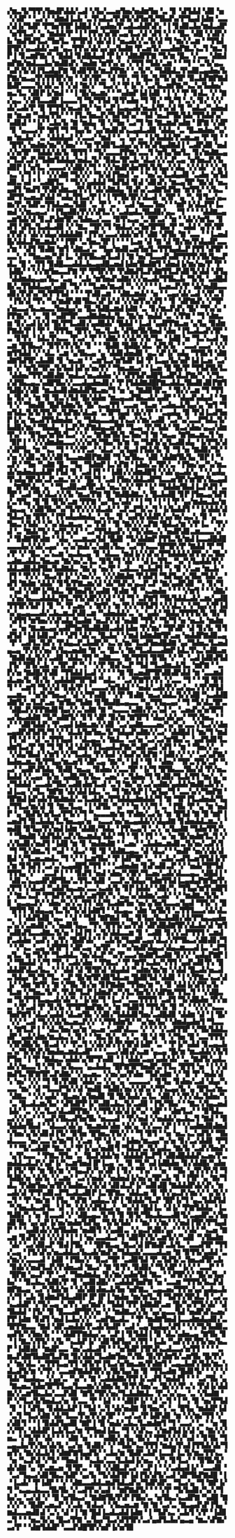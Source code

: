 ▞▆▃▜▞▜▜▚▜▅▟▛▟▟▞▃▟▝▞▙▞▃▃▅▜▅▞▅▟▆▜▅▝▃▝▊▝▟▜▟▟▝▟▉▝▅▝▞▟▛▝▝▃▞▞▝▟▆▟▐▃▙▝▃▜▚▟▃▞▛▟▜▞▟▜▅▜▞▜▙▟▚▞▛▜▄▟▐▟▆▝▃▃▞▟▐▞▜▟▛▝▛▜▅▜▜▛▐▟█▟▝▞▄▟▅▞▛▃▟▃▟▟▛▟▚▝▐▝▊▟▉▃▙▞▆▟▃▟▛▝▅▜▜▃▞▝▄▝▆▟▟▞▛▝▐▝▐▜▚▞▅▜▛▃▄▜▃▞▟▝▟▜▝▞▝▝█▃▝▟█▝▞▟▛▞▙▝▆▟▜▟▜▃▞▜▅▜▃▝▛▜▛▟▝▟▞▟▐▝▅▃▟▞▞▃▜▞▟▝▜▝▆▞▞▃▆▝▝▜▜▟█▜▛▞▄▃▟▟▞▃▆▝▄▃▜▜▚▞▟▞▄▞▄▞▙▟▇▝▛▃▅▜▞▃▃▟▅▛▇▃▚▃▜▝▆▃▜▛▐▝▊▃▆▛▇▞▚▝█▟▟▝▊▟█▟▄▟▝▛▐▞▝▟▇▟▛▛▇▝▜▞▆▝█▃▝▞▃▃▝▟▇▟▅▛▇▞▆▟▃▃▙▞▆▟▉▟▚▝▅▟▆▝▆▜▚▞▄▝▞▜▜▝▜▟▞▃▆▝▝▝▜▝▝▃▜▞▄▃▚▟▚▜▞▟▐▜▃▟▄▛▇▝▊▟▉▜▜▞▆▃▛▛▇▞▝▃▜▞▚▝▜▟█▟▃▜▚▟▉▃▄▟▅▞▙▛▇▞▅▃▄▜▚▜▜▜▛▞▆▝▝▟▚▜▛▃▝▟▝▜▚▝▜▝█▃▜▞▜▞▄▜▛▝▉▃▙▛▇▛▇▟█▟▛▃▃▃▜▞▟▞▃▜▝▞▟▝▇▞▞▝▜▃▞▞▝▛▐▞▚▝▃▞▙▃▆▛▇▞▚▃▚▞▙▟▅▞▅▃▜▃▝▟▊▛▐▞▆▟▝▝▐▝█▞▅▃▆▞▝▝▚▟▅▛▐▟▐▟▊▝▐▝▞▝▛▝▊▟▃▝▞▝▇▞▄▃▝▞▟▜▃▃▟▛▐▃▃▃▜▝▜▞▜▜▟▝▊▜▚▟▅▝▜▝▊▞▝▜▞▜▝▃▚▝▊▞▝▞▞▟▞▃▟▞▛▝█▝▛▜▜▞▅▃▟▜▞▝▆▝▃▛▐▃▄▃▟▞▅▃▙▜▚▞▟▝▊▝▚▟▃▞▚▟▅▟▆▝▆▃▆▝▚▟▄▜▜▞▝▝▐▜▃▜▅▃▛▞▜▟▜▟▚▞▝▜▟▝▅▃▛▜▙▜▟▞▜▜▟▟▚▞▚▟▉▟▝▝▐▞▝▃▙▞▙▝▇▝▆▟▄▝▉▝▞▜▅▝▃▞▜▝▇▝▇▃▆▟▚▟▆▝▐▛▇▝▞▟▛▝▊▝▄▃▃▞▛▝▇▜▝▜▝▜▄▞▙▝▄▞▆▟▊▟▚▃▄▟▃▟▉▝▟▟▄▝▃▝█▃▆▟▅▞▚▞▅▝▆▃▙▞▝▃▝▟▟▟▄▟▝▞▃▃▞▝▆▟▝▝▃▝▄▞▃▝▐▞▙▟▟▞▛▃▆▃▅▝▛▝▉▝▝▝█▜▚▝▅▟▆▞▆▞▚▜▅▞▝▝▆▝▛▟▉▜▃▟▄▞▄▜▜▞▟▜▄▟▇▟▐▝▃▟▛▟▉▝▅▟▞▞▅▜▛▝▜▟▟▞▟▞▙▝█▜▜▝▝▜▞▃▃▃▛▛▇▞▃▃▜▝▆▜▄▜▅▜▃▝▊▞▆▟▇▃▄▞▜▃▛▃▛▞▜▟▆▜▟▟▄▞▅▟▃▜▞▝▉▟▃▜▛▃▙▝▟▃▞▞▞▃▛▃▄▝▅▜▅▃▛▞▙▟▉▛▐▝▅▜▃▝▃▃▃▞▞▟█▞▞▜▝▝▞▞▆▟▛▟▅▜▜▞▙▜▄▞▞▟▄▝▞▞▟▞▝▞▄▜▚▃▝▞▜▝▐▝▝▞▞▟▇▝▜▞▞▞▝▜▞▟▐▜▅▟▝▃▝▝▅▞▃▜▃▟▄▟▊▝▃▟▅▝▅▜▟▟▉▃▚▟▝▝▃▟█▜▃▝▝▜▞▞▄▟▟▟▝▜▟▜▟▝▊▟▝▟▊▟▚▝▆▃▄▜▛▝▇▞▟▝▅▃▄▟▜▝▆▟▜▝▛▟▛▟▆▃▄▜▚▜▝▟▞▟▇▟▄▝▊▟▚▞▃▟▇▜▟▜▅▝▆▜▜▞▝▞▙▃▝▟▛▜▚▃▅▃▛▟▟▝▚▟▄▜▜▃▞▛▐▝▐▝▛▜▙▜▛▞▟▃▟▝▄▜▛▝▄▝▚▝▊▜▃▞▄▃▆▞▛▃▜▟▛▃▜▜▟▃▅▃▜▟▊▝▃▝▛▝▃▝▝▃▟▝▆▃▃▜▅▞▝▝▆▛▐▞▟▃▛▛▐▃▅▟▝▞▆▃▄▃▞▝▐▜▄▟▉▞▛▞▞▟▜▃▚▝▃▟▄▟▃▜▙▟▉▞▄▃▝▜▝▝▝▝▟▟▇▃▄▃▆▜▟▞▟▝▊▃▛▟▆▜▛▃▜▟▅▃▞▃▃▝▉▜▚▃▄▝▃▜▛▃▞▝▆▝▝▟▞▞▆▜▃▝▊▟▜▝▟▜▃▜▃▟▃▟▉▝▞▝▇▃▝▜▛▞▜▝▇▟▃▞▃▜▅▜▛▜▙▞▛▝▚▟▟▝▄▜▚▜▛▞▛▟▚▝▟▞▞▟▄▞▟▟▟▟▇▝▐▜▚▞▃▃▞▟▟▞▅▜▝▟▇▝▟▜▙▝▇▝▃▃▝▝▐▃▅▟█▞▟▟▃▛▇▃▆▟▞▝▐▜▛▝▃▜▅▃▜▛▐▝▝▝▐▃▅▝▟▝▇▝▟▝▉▞▆▞▛▟▄▟▛▃▃▞▆▝▝▟▜▝▉▟▇▝▆▜▝▟▇▃▞▃▝▜▄▞▆▟▊▃▅▜▅▜▃▜▜▜▄▟▃▛▐▜▜▝▟▜▛▝▃▃▚▝▝▜▅▃▅▞▚▛▐▃▝▟▜▜▙▃▅▜▃▟▐▝▇▝▅▞▜▃▃▟▚▟▛▜▜▜▚▜▙▜▄▃▛▟▃▝█▝▃▜▜▝▉▟█▃▃▟▟▃▙▃▄▟█▃▅▟▐▟▅▜▙▟▇▜▝▟▅▟▐▞▆▞▅▞▛▝▛▝▐▟█▞▝▝▞▞▆▜▅▃▃▛▇▝▛▝▛▜▛▞▛▝▛▟▇▟▜▃▛▟▇▜▜▃▛▟▊▜▞▟▟▝▟▜▄▝▟▟▆▟▄▃▄▞▙▃▝▃▄▝▝▃▙▝▆▜▅▟▚▟▇▞▞▞▅▃▟▞▜▜▙▃▙▝▜▞▙▝▃▟█▟█▞▃▜▜▟▟▃▄▞▄▟▊▝▜▞▝▝▜▃▆▞▆▃▟▝▚▝▞▞▝▝▐▃▅▃▛▞▛▝▟▞▅▟█▃▃▟▊▞▛▟▚▞▜▞▛▜▜▟▝▝▝▝▛▟▊▃▆▝▝▟▇▃▆▟▞▝▅▝▝▃▄▞▟▞▃▟▝▞▛▃▜▝▐▜▞▟▝▜▚▝▚▞▆▟▛▟▊▜▙▃▚▛▐▞▟▝▞▞▆▜▚▞▟▜▝▝▊▝▟▛▇▟▚▝▞▜▛▞▅▃▃▞▙▃▅▃▃▜▅▟▄▞▄▝█▃▜▟█▃▆▟▐▟▇▝▃▝▊▞▆▃▛▟▚▝█▞▝▜▚▞▄▝▛▛▇▞▚▝▃▝█▝▚▟▛▜▛▃▃▟▇▟▆▟▄▜▃▝▇▞▅▝▅▟▟▝▃▝▞▛▇▝▝▜▝▟▆▃▆▝▊▞▃▟▐▞▟▝█▞▛▜▃▟▊▞▄▟█▟▞▝█▟▟▝▐▃▟▝▄▟▛▛▇▃▅▝▄▜▄▝▉▟▆▛▇▟▞▛▐▝▛▝▃▜▜▜▄▝█▜▚▝▆▃▜▃▙▝▟▜▅▜▙▜▅▟▝▟▅▝▐▜▃▟▃▟▚▜▛▝▃▝▊▜▚▝▐▟▃▜▚▃▃▝▛▃▞▝▛▝▝▟▇▞▝▞▟▞▚▜▞▜▃▝▐▟█▝▅▝▜▃▚▃▟▝▇▃▆▝█▜▙▃▞▝▉▜▚▜▚▜▞▝▊▝▝▝█▟▉▝█▟█▞▟▃▝▟▜▞▙▝▝▃▃▞▃▃▞▝▞▞▆▜▜▟▟▝▞▝▟▃▝▃▆▝▄▜▙▃▄▝▄▝▟▟▊▟▅▟▉▝▄▃▚▛▐▞▚▟▄▝▜▜▙▜▝▟▇▟▇▜▟▜▛▃▙▟▉▝▊▝▅▃▆▝▝▃▆▜▃▞▆▜▟▛▐▟▝▛▐▃▄▞▙▞▅▛▐▟▐▃▅▝▃▞▅▝▞▝▆▜▞▜▛▃▜▞▙▟▐▟▚▞▅▞▛▞▝▜▅▃▆▃▞▝▐▃▅▝█▝█▞▛▝▜▜▟▜▙▜▃▝▟▟▅▞▜▜▚▟▉▟▇▝▅▟▃▞▅▃▟▟▅▝▞▝▟▜▜▟▚▟█▜▃▟▛▟▃▛▇▞▚▝▞▜▃▞▟▜▙▃▄▃▚▟█▜▙▞▞▃▃▟▄▟▅▟▊▞▝▛▐▜▟▟▇▟█▛▇▃▟▟▃▜▙▟▊▟▊▛▇▜▜▟█▞▞▟▊▝▆▃▙▟▊▟▆▟▟▛▇▃▅▞▜▝▅▝▄▝▇▟▉▜▛▃▝▝▉▞▞▃▆▝▜▝▜▜▙▝▉▞▚▝▆▝▉▝▉▃▚▜▟▝█▞▟▟▅▝▆▃▄▃▟▜▙▃▟▞▄▟▛▝▝▟▄▟▚▟▄▟▝▝▇▜▝▞▝▜▅▟▉▝█▟▜▟▆▞▙▝█▞▚▃▄▜▜▝▃▃▅▝▜▃▅▝▃▟▅▃▙▜▄▞▄▝▆▜▝▜▅▜▟▃▜▞▙▜▜▞▚▞▙▛▇▞▟▃▅▝▃▜▛▜▄▟▝▟▞▞▛▝▝▃▄▟▄▝▉▝▛▟▐▃▟▜▅▛▐▞▄▝▆▃▟▜▜▟▅▟▅▝▄▝▜▟▄▃▃▟▄▜▚▃▞▞▆▞▃▟▊▝▃▞▚▞▃▃▛▜▟▃▜▞▙▟▉▞▆▞▝▜▙▟▄▝▐▃▛▞▚▛▇▟▄▃▅▜▛▝▜▃▄▝▛▞▜▟▞▝▉▃▞▟▅▞▄▃▞▟▆▜▚▞▝▝▉▜▄▞▆▜▙▜▃▞▝▞▃▝▇▜▅▜▙▜▃▜▅▞▜▝▇▝▅▃▄▝▇▜▅▃▆▃▜▝▅▝▉▛▐▝▝▞▞▟▆▟▆▃▃▞▞▞▅▜▞▜▙▞▜▞▆▝▅▝▜▟▜▞▄▜▃▟▊▟▄▝▐▞▛▜▞▟▞▟▛▜▄▝▆▝▚▃▝▜▝▝▞▞▛▃▞▝▟▃▞▝▄▜▄▟▐▜▟▞▙▝▊▝▜▝▅▝▇▟▉▞▜▞▝▞▅▝▞▟▊▃▜▞▞▟▊▜▃▃▅▟▉▛▇▟▉▝▜▝▅▜▙▃▝▟▉▝▟▟▇▜▙▜▄▝▉▛▐▝▚▃▛▞▝▜▅▝▚▟▇▝█▃▝▜▄▝▜▟▆▛▐▃▚▛▇▝▐▟▅▞▃▜▛▞▃▝▐▜▅▞▄▞▚▞▆▃▟▞▅▟▅▟▄▟▟▛▐▜▟▝▊▝▃▟▐▜▝▝▐▟▊▞▞▟▆▟█▜▝▞▟▞▄▃▟▞▄▝▝▞▄▟▄▜▚▟▄▜▛▟▞▃▛▃▆▃▚▞▞▝█▞▜▝▃▟▐▜▅▞▟▟▃▟▛▜▃▃▅▜▛▞▆▜▛▞▙▃▄▟▄▝▇▜▛▟▄▝▄▝▝▜▃▟▉▃▅▜▛▃▙▝▅▃▚▞▞▝▛▝▐▞▝▜▟▟▅▜▙▟▐▃▛▟▜▝▃▜▛▝▃▟▝▜▞▟▃▞▞▞▙▝▆▃▞▛▇▝█▝▇▟█▟▇▃▚▝█▃▙▟█▝▊▛▐▜▅▃▄▜▟▜▞▃▜▜▄▝█▝▉▝▉▜▞▃▆▝▛▛▇▝▄▞▜▃▚▟▞▝▐▝▜▝▐▝▐▝▛▝▄▞▆▟▅▃▙▞▆▜▄▃▄▝▞▟▉▜▙▞▚▞▜▞▛▞▞▞▟▃▟▞▝▃▛▃▛▜▞▃▜▝▐▞▙▟▟▜▝▝▐▞▟▟▞▟▜▟▃▞▆▝█▜▚▝▐▜▚▟▄▟▅▟▄▝▃▜▃▝▊▝▄▟▜▞▟▟▛▞▄▞▆▞▄▃▚▝▉▝▄▝▝▜▅▃▚▜▟▞▝▞▚▞▟▃▆▃▄▝▃▝▛▟▝▝▉▝▇▞▞▞▃▛▇▝█▟▃▞▆▝▞▛▐▃▝▝▛▞▟▝▃▝▇▟▞▜▞▝▅▜▚▞▟▝▝▃▞▜▜▟▄▟▚▝▞▜▞▟▅▃▚▝▅▟▛▟▊▃▆▃▃▃▚▞▞▝▉▟▇▜▛▟▆▝▝▟▄▝▃▃▆▃▄▜▟▝█▟▊▝▜▞▟▟▆▛▐▜▜▃▜▞▆▟▐▃▃▟█▟█▃▃▃▙▞▞▟▞▃▄▞▝▃▚▞▅▟▞▃▚▟▊▞▙▃▝▃▞▜▚▃▃▜▛▜▛▞▛▝▇▟▟▝▛▝▜▞▛▝▞▝█▃▝▃▚▃▆▝▄▃▙▃▄▝▊▝▟▃▃▝▆▟▐▞▞▟▚▞▛▜▟▟▟▞▟▜▚▞▃▜▙▞▃▟▆▃▟▟▃▜▅▃▅▝▇▞▅▞▃▜▃▝▉▜▞▜▝▟▞▝▝▟▐▃▜▜▃▝▚▞▚▜▄▟▟▞▛▞▟▟▃▟▉▟▟▜▙▞▙▟▇▟▃▝▇▞▄▝▅▞▛▝▃▟▃▃▜▃▙▟▜▝▚▝▉▝▞▃▅▝▆▃▙▝▐▜▝▝▛▞▞▝▆▃▞▛▐▞▝▞▅▞▞▃▝▞▞▟▇▟▆▝▛▟▟▜▝▜▟▜▄▞▄▜▙▞▜▟▞▃▝▟▜▝▇▟▆▝▟▟▞▝▊▜▞▛▇▃▆▞▟▝▟▞▜▟▚▞▄▃▛▃▛▝▇▞▄▟▛▟▊▝▚▝▊▞▜▝▚▟▝▞▟▛▐▞▜▟▃▝█▜▅▟▜▞▄▟▇▝▊▟▆▝▊▝▚▃▅▟▅▝▝▝▝▞▆▜▝▝▝▟▇▞▝▞▅▞▙▃▃▟▟▟▄▜▜▃▜▜▞▟▛▞▞▟▝▝▟▝▜▝▃▛▇▜▝▜▙▜▟▟▃▟▞▃▆▞▄▟█▜▜▜▛▞▙▛▐▝▊▝▚▝▛▃▅▞▚▝▇▜▚▝▆▝▛▞▞▜▜▟▜▝▞▞▟▃▚▝▞▜▄▞▞▛▐▟▚▞▄▃▄▃▃▟▞▃▙▃▆▃▛▟▊▃▆▝▚▟▅▟▟▞▃▝▄▝▄▟▞▝█▟▄▜▜▜▜▞▙▝▉▞▜▝▟▜▜▝▆▜▅▞▞▟▚▟▄▜▄▟▆▝▅▃▛▞▟▝▅▟▉▝▜▜▞▝▜▞▜▝▅▝▅▃▙▝▆▟▆▝▃▝▅▝▇▃▆▃▄▞▄▟▛▜▅▜▙▟█▟▉▃▟▟▐▟▅▝▛▞▆▞▝▜▛▟▛▝▟▝▊▞▙▝▊▜▟▜▟▝▐▟▐▟▊▃▛▝▝▟▜▝▟▞▃▝█▃▙▞▝▞▆▟▐▟▆▟▇▜▛▃▅▝▅▟▟▛▇▟▉▃▄▝▛▝▃▟▜▃▜▟▚▝▛▟▄▃▛▃▙▟▛▞▚▃▚▞▆▞▜▃▟▜▅▟█▟▇▝▄▞▜▟▅▃▜▃▅▟▄▃▄▝▛▞▛▞▅▞▚▜▄▃▅▟▆▝▇▝▃▝█▃▚▝▇▞▜▃▟▃▃▟▆▛▐▟▃▜▚▃▚▟█▃▅▝▇▟▊▟▄▜▞▞▃▟▉▝▟▟▃▜▜▝▚▟▇▃▃▝█▞▜▜▜▝▉▜▙▝▞▝▚▝▃▟▐▟▉▟▜▟▐▜▞▝█▜▞▃▙▝▃▜▛▃▛▝▚▝▝▞▛▝▉▟▚▃▛▝▜▟▝▜▃▟▆▃▙▜▃▝▆▛▇▝▝▃▛▞▅▝▇▟█▞▛▟▊▝▜▜▟▟▐▃▟▝▞▝▝▝▇▝▉▃▅▟▛▜▛▟▉▟▛▟▟▝▆▝▃▃▆▟▟▃▅▞▙▝▊▞▙▝▄▟▟▟▛▜▛▜▟▝▚▟▃▝▝▃▞▛▇▜▚▜▚▝▞▃▃▝▜▝▝▝█▝▉▜▜▝▝▃▆▜▝▜▞▞▟▝▊▟▞▛▐▝▃▃▃▞▆▜▟▟▝▝▅▟▞▃▟▞▛▞▃▞▄▃▚▜▚▜▜▟▃▃▆▃▝▝▅▜▞▜▅▃▞▝▟▝▞▜▚▟█▝▝▞▛▝▊▟▇▝▅▃▞▟▟▃▜▞▞▟█▝▚▃▟▟█▟▇▜▞▃▜▃▛▃▅▝▆▜▙▞▜▟▆▝▊▜▙▟█▃▄▃▃▝▚▞▜▜▄▃▄▞▝▜▝▜▞▟▃▜▛▃▝▟█▃▛▞▛▛▇▟▊▜▄▞▞▃▚▟▇▝▇▝▚▃▃▃▚▟▉▞▛▃▚▟▝▃▝▃▅▟▚▞▅▜▛▜▃▞▙▃▟▟▇▝▜▞▚▟▇▜▞▝▊▜▝▟▛▝▉▞▆▝▇▜▛▜▝▟▄▞▟▞▄▞▝▜▚▜▅▃▝▝▞▝▝▟▉▜▟▟▚▝▛▃▄▟▐▟▆▃▆▞▞▟▊▝▃▞▄▟▇▃▃▃▅▞▚▞▚▞▃▃▚▜▃▞▞▟▅▃▄▟▛▟▜▟▜▞▜▝▞▝▟▃▙▜▅▜▅▃▜▞▜▟▄▟▚▟▇▞▞▃▞▝▟▟█▟▐▝▆▞▜▝▆▟▐▜▝▟▝▝▟▝▃▜▜▜▄▟▝▝▟▃▄▃▚▝▇▟▃▝▃▞▅▝▃▞▃▞▆▜▙▞▃▝▄▟▜▟▊▜▃▟▆▜▃▞▛▝█▝▜▝▉▝▟▝▟▟▚▜▜▃▄▟▃▛▇▞▚▟▛▃▟▝▟▜▝▝▆▝▝▜▅▞▞▃▝▝▞▟▄▜▙▟▝▞▆▜▝▞▞▜▃▟▄▝▛▞▙▟▝▞▙▟▚▞▙▛▇▝▐▟▊▞▞▝▞▝▃▞▄▛▇▞▙▟▅▃▆▃▜▞▛▜▄▞▆▃▅▜▝▟▛▃▄▝▇▞▚▝▐▟▝▝▉▝▝▟▅▞▝▜▛▃▜▜▞▃▛▝▚▃▞▝▄▟▛▟▜▟▄▝▉▟█▝▅▃▄▝▉▟▅▞▞▃▃▜▛▝▐▞▜▝█▜▙▃▃▜▙▞▟▝▛▞▅▃▙▟▟▝▞▃▄▞▜▞▅▝▄▟█▞▜▞▙▃▝▃▅▞▝▃▜▟▅▞▜▝▊▟▉▞▜▃▙▜▜▝▆▞▄▝▄▞▜▟▟▟▝▃▃▟▞▜▙▞▃▟▊▟▅▜▃▟▝▃▜▝▇▞▚▞▃▞▄▟▇▞▄▟▟▞▆▟▉▃▙▜▚▟▐▃▄▝▞▜▃▝▇▛▇▝▟▞▟▟▐▟▃▝▃▝▜▝▇▞▙▛▐▝▅▜▄▞▜▝▃▃▚▞▞▜▅▛▇▝▜▛▇▟▐▟▚▟▞▛▇▟▆▟▞▃▜▃▟▟▚▞▛▜▟▟▄▟▆▟▟▞▜▝▇▝▜▛▐▜▃▟▅▟▞▜▄▞▜▜▃▞▆▞▟▝▊▝▇▃▜▃▄▝▐▝▟▜▙▝▚▞▝▝▆▝▞▞▜▝▃▝▐▜▙▝▛▝▄▝▆▝▅▟▛▝▄▝█▟▜▞▅▜▃▞▛▜▞▞▜▝▚▃▃▃▆▞▆▝▛▟▆▞▃▞▙▝▆▝█▜▟▝▇▝█▝▆▛▐▃▅▟▜▝▉▃▙▟▄▜▃▜▅▃▄▞▅▝▚▃▃▞▅▞▅▃▄▟▟▞▞▟▄▟▇▝▊▟▅▟▟▃▆▃▚▝▅▟█▝▉▜▄▞▛▞▅▟▐▟▆▝▟▟▉▞▜▟▄▝▐▜▚▃▄▜▝▃▚▝▄▜▄▟▇▝▜▟▅▜▜▞▚▝▝▜▅▟▇▝▟▟▜▟▞▃▛▞▙▃▆▟▄▜▟▞▝▜▝▝▉▝▐▜▝▝▄▝▅▝█▞▅▟▆▜▃▜▝▞▞▞▙▟▊▞▅▟▜▝▐▟█▝▆▝▊▝▅▟▅▟▇▝▝▃▅▞▝▃▙▟▅▃▆▟▊▃▜▞▅▞▃▟▚▜▝▜▝▜▞▟▆▃▜▝▚▟▝▝▟▃▞▝▉▝▉▝▟▟▇▃▄▃▝▟▝▟▃▞▝▝▅▟▛▝▅▞▞▟▞▟█▟▝▞▜▃▅▃▅▟▃▝▜▝▞▝▐▃▆▜▙▞▝▛▐▟▛▜▛▝▃▝▝▃▙▞▃▟▜▃▅▜▜▟▐▞▛▞▆▝▊▜▟▜▝▃▞▃▚▃▄▟█▜▞▜▜▝▝▝▃▟▅▟▆▝▊▟▚▟▊▃▛▝▞▝▅▟▞▜▛▜▟▜▜▜▄▝▞▝▝▃▃▛▐▝▝▝▉▟▜▝▅▟▝▟▅▞▚▜▛▞▜▃▅▞▃▟▞▟▃▃▄▃▝▟█▟▐▝▝▟▊▃▚▃▄▟▛▟▛▜▙▞▃▜▜▃▜▟▊▝▃▃▛▃▜▟▄▞▜▟▆▜▜▟▐▃▄▟▄▛▇▜▅▜▚▞▛▜▝▞▟▃▟▝▚▟▟▜▄▃▅▞▃▃▚▃▟▞▙▝▊▛▐▟▟▞▝▟▉▞▚▝▜▜▄▞▆▜▚▟█▜▞▝▇▃▚▃▛▝▛▜▟▜▚▞▄▟▞▃▆▜▛▞▚▝▄▃▚▞▟▟▆▞▃▟▞▝▞▝▆▟▇▃▜▞▙▝▊▝▄▃▄▃▛▞▝▟▅▞▚▞▞▃▜▜▝▟▞▜▃▟▆▜▅▝▅▞▄▜▅▜▃▃▄▜▄▟▝▜▜▞▚▝█▝█▜▜▝▊▟▄▃▄▜▃▜▞▜▞▟▐▟▇▜▝▝▟▃▄▃▝▟▆▝▅▜▙▜▝▃▜▜▜▃▃▞▟▞▟▃▃▝▐▝▟▟▜▟█▝▄▃▝▝▟▝▝▜▟▝▇▛▇▟▝▜▄▝▊▜▄▞▙▃▙▟▉▞▟▞▛▜▄▃▄▟▅▃▚▞▞▃▆▟▊▞▚▝▅▟▊▜▄▃▝▜▚▝█▜▜▞▄▞▛▟▝▟▛▟█▟▇▜▛▞▟▃▙▞▟▝▆▜▚▟▉▟▜▃▃▟▇▃▜▞▅▝▐▟▐▜▝▃▜▞▟▟▃▃▆▝▊▝▃▟▉▝▊▞▞▃▛▜▜▜▝▃▆▟▛▃▟▟▅▝▄▟▚▝▄▜▚▝█▟▛▟▞▝▝▃▙▜▞▜▄▟▛▃▄▞▟▃▞▞▛▜▙▃▞▟▉▟▊▞▜▝▝▞▚▃▝▃▄▝▟▜▛▜▝▟▛▃▄▝▅▜▛▃▝▝▚▞▆▟▛▟▄▃▞▟▄▃▆▃▃▟▐▃▝▃▛▜▄▜▃▝▆▝▜▞▛▝▜▃▟▟▃▝▆▞▟▃▛▝▚▞▛▃▃▞▆▟▇▜▃▟▇▝▊▞▞▝▄▟▄▛▇▛▐▞▝▜▙▟▟▝▞▜▝▜▚▝▃▟▞▟▅▝▝▛▇▃▞▝▛▝▇▜▚▃▙▞▚▜▜▝▄▟▚▟▊▜▚▝█▟▟▟▛▟▃▞▙▃▝▞▝▟▟▝▟▝▉▜▛▟▝▟▄▟▟▝▚▟▆▞▆▞▆▝▞▟▟▝█▃▟▞▅▃▟▃▜▟▄▞▜▞▜▞▜▃▝▃▛▝█▞▆▜▛▟▉▜▟▃▅▝█▟▉▜▟▝▟▟▊▝▐▝▞▛▇▃▚▃▞▟▐▞▝▟▆▝▇▜▚▝▇▝▞▜▙▝▊▞▅▝▊▛▇▟▆▝▜▜▅▞▆▝▚▝▉▝▟▟▐▞▟▜▚▞▙▝▜▃▆▝▞▜▅▃▜▞▚▝▛▟▞▜▃▛▐▟▆▟▚▞▚▜▃▜▅▜▞▞▟▛▇▞▜▜▃▜▝▝▞▟█▃▅▝▜▞▛▜▜▃▄▃▟▞▟▞▚▝▐▞▟▞▜▝▐▃▞▝▃▃▜▜▜▜▝▃▟▜▝▜▞▟█▟▅▝▛▞▅▃▝▞▛▃▟▝▛▝▊▞▙▝▛▜▛▜▅▛▇▞▚▝▆▝▜▟▉▜▝▜▜▞▙▝▉▝▚▝▝▞▞▞▚▃▃▜▅▛▇▜▝▟▃▞▄▟▟▝▟▃▅▜▙▝▞▟▊▞▜▟▟▟▊▜▅▞▃▟█▟▉▝▟▟▆▝▟▝▐▝█▞▝▞▞▝▃▟▝▜▞▞▟▞▙▃▅▃▛▞▞▝▞▜▜▟▆▜▞▝▚▞▆▞▙▞▝▟▆▟▄▟▅▜▝▜▃▃▚▝▇▜▃▛▐▝▝▟▃▜▅▞▄▞▆▝▄▃▅▝▃▟▛▟▃▃▝▞▝▞▝▞▃▟▜▜▛▝▞▜▙▜▟▟▃▟▛▝▄▟▞▟▆▞▆▃▙▃▚▝▊▞▝▝▇▃▜▞▄▝▚▝▃▝█▝▟▝▊▝▞▜▅▝█▝▃▃▜▜▜▞▚▜▛▟█▞▙▝▉▃▟▝▞▝▛▃▜▝▞▟▞▟▚▜▚▜▛▟▐▟▛▝▃▝▝▛▐▞▚▟▟▝▊▃▄▃▙▃▚▞▜▞▛▟▚▜▅▟▅▃▆▟▃▟▛▝▝▝▃▃▞▟▊▟▚▃▆▝▄▃▄▝█▞▆▝▆▃▟▟▞▞▙▜▛▜▅▝▐▝▛▝▇▟▄▃▚▟▟▞▄▜▛▜▚▟▊▝▐▝▟▟▞▃▄▞▄▟▞▟▞▝▃▝▇▟▜▞▄▟▃▟▞▞▆▃▃▜▝▞▜▝▚▞▙▃▃▝▄▃▙▟▃▝█▛▇▜▛▜▅▟▛▃▜▜▃▝█▜▜▝▅▝▐▝▞▟▆▟▜▃▜▛▇▜▛▃▛▟▇▞▝▞▄▃▅▃▝▞▅▞▄▞▛▟▅▝▜▟▚▟▆▝▞▝▉▝▛▝▅▟▞▟▚▝▅▞▝▞▞▝▜▝▊▞▛▟▉▝▟▟▞▃▝▞▄▝▄▝▃▃▃▃▞▝▊▜▄▝▊▟▅▞▃▟▝▟▄▞▚▃▃▝▆▞▝▟▝▜▃▃▛▜▞▞▟▝▅▟█▝▜▟▉▞▅▞▞▟▚▞▞▜▚▃▄▞▙▝▄▝█▜▃▞▆▃▝▟▇▃▝▝▞▞▄▟▞▝█▃▅▞▄▜▅▟▉▝█▝█▞▙▟▞▃▜▃▝▟▉▞▝▞▛▞▟▃▜▟▅▞▚▝▃▝█▃▟▃▆▞▙▞▝▟▜▟▛▛▐▞▚▟▉▃▙▃▜▞▃▟▉▝▐▜▞▜▙▞▝▝▇▃▚▜▄▃▅▟▐▟▞▝▃▝▞▃▜▃▞▟▃▟▛▛▇▞▝▞▜▜▞▟▞▟▐▞▚▞▝▟▛▝▝▟▆▜▃▞▝▝▉▜▟▃▃▞▞▞▄▞▝▝▄▟▚▜▙▃▟▜▅▜▙▝▅▃▃▟▝▝▛▞▅▟▝▞▅▟▟▞▄▃▙▃▜▝▇▟▝▝▉▜▟▟▅▜▙▟▝▝▟▃▃▞▟▞▄▝▆▃▆▟▞▟▅▝▟▞▄▝▛▞▃▃▚▛▐▝▝▞▄▟▆▟▉▟▆▟▚▜▅▞▄▜▞▟▊▟▐▜▞▝▉▜▅▝█▜▅▃▜▜▞▞▝▝▜▝▉▜▝▝▅▝▅▃▚▃▚▟▜▞▝▜▙▟▃▃▃▝▅▞▃▃▚▞▆▞▜▝▞▃▅▝▛▝▟▝▄▝▐▟▅▞▆▃▄▞▚▞▅▝▊▞▃▞▟▟▊▝▛▜▝▝▝▜▞▃▟▟▛▝▇▃▚▞▝▛▐▞▄▞▅▟▊▜▝▜▟▃▛▃▜▞▄▟▃▝▇▞▙▝▃▟▚▜▅▟▚▝▄▜▚▃▃▝▝▛▇▃▜▜▄▝▃▝█▃▛▟▟▞▆▝▟▟▟▟▜▃▛▜▝▟▉▟█▟▟▟▚▃▅▞▛▃▅▟▟▃▟▃▛▞▄▛▐▞▚▃▆▜▅▟▐▛▐▃▄▝▃▝▉▝▜▞▚▟▐▟█▟▅▝▊▞▟▟█▞▚▟▅▛▐▜▞▝▛▝▆▝▉▞▆▝▞▜▄▃▛▞▚▞▟▛▐▝▊▞▝▜▚▞▝▝▅▝▝▜▙▝▄▜▚▜▚▜▝▜▜▟█▞▅▝▟▞▙▝▞▃▆▞▝▃▞▞▅▟▞▝▅▟▅▟▐▞▅▞▄▜▛▃▙▝▊▝▐▜▛▝▄▝▇▞▜▟▃▝▛▟▆▜▅▞▅▜▛▞▙▟▆▃▚▜▞▟▝▟▊▟▃▛▐▞▚▟▊▟█▝▇▟▟▟▛▟▞▟▚▝▆▃▟▞▟▝▛▜▚▟▊▃▛▜▃▟▃▟▊▛▐▃▜▛▇▃▝▟▟▃▅▝▊▝▛▞▄▃▛▞▆▞▞▝▄▜▞▞▃▜▝▝▛▝▆▞▆▝▐▜▄▝▚▛▇▝▄▟▄▃▚▛▐▝▉▟▟▞▜▃▛▝█▛▐▞▜▝▄▃▜▟▟▜▟▝▚▜▅▃▙▃▟▜▃▝▟▝▚▝▟▞▞▟▜▟▃▞▄▝▚▞▟▝█▟▐▃▝▟▐▞▝▛▇▜▟▟▄▝▐▃▜▟▉▞▚▝▅▝▊▃▃▟▝▞▝▟█▃▄▃▜▞▜▝▉▝▉▜▞▜▙▃▙▃▃▟▊▜▞▃▄▟▛▃▚▜▅▟▊▜▙▝▄▞▄▛▐▞▅▞▅▟▅▜▟▜▄▝▜▞▙▜▟▞▝▝▆▞▝▞▆▞▝▞▅▟▐▜▛▞▛▜▄▟▛▝▝▝▄▟▊▟▞▞▆▜▙▟▅▝▅▟▉▜▝▞▄▟▊▃▝▞▄▃▛▟▉▞▄▞▝▝▞▟▞▝▚▃▅▝▇▃▆▝▊▟▜▞▟▝▞▞▟▝▐▝▐▝▅▞▃▃▟▃▞▜▝▟▉▜▚▜▞▃▆▜▞▞▚▟▊▝▚▜▙▟▆▝▟▞▝▃▞▟▉▃▛▝▉▟▐▜▙▝▝▝█▛▇▃▄▝▇▃▞▟▐▛▇▟▛▃▙▜▃▝▃▃▟▜▛▝▜▜▞▃▄▝▐▜▞▟▚▞▅▃▟▟▃▞▙▃▟▞▆▟▚▞▜▟▄▟▞▃▃▃▟▃▅▝▇▝▉▜▜▞▄▟▟▝▃▞▆▞▞▃▃▃▟▝▐▟▉▝▐▜▙▞▞▝▉▃▞▜▛▝▃▟▉▜▟▝▛▃▜▟▜▞▃▜▅▃▟▜▛▃▙▝▉▟▞▞▅▟▜▃▛▞▛▟▅▃▟▝▇▃▞▝▇▝▊▜▚▝▉▟▉▞▝▜▞▟▛▝▐▞▞▝▃▃▛▝▝▝█▛▇▝▄▃▛▝▛▝▃▞▝▜▅▟▆▟▄▝▊▞▆▞▄▟▅▜▟▝▇▃▝▝▟▜▛▞▞▝█▞▄▜▄▞▙▞▝▝▉▃▙▃▜▟▉▞▛▝▊▝▄▟▊▟█▞▝▃▟▟▟▜▅▛▇▝▅▝▃▃▆▝▜▜▜▞▙▃▛▟▇▛▇▃▄▝▃▞▚▜▟▞▆▝▝▟▞▟▊▟▅▃▙▜▅▝▅▛▇▃▝▃▄▃▅▞▜▜▚▞▄▞▄▟▄▃▙▞▞▜▝▃▙▝▊▟▆▟▜▟▃▟▉▛▐▛▐▛▐▝▆▟▅▝▆▞▆▜▃▜▝▜▟▜▚▜▛▟▃▜▝▃▞▃▚▃▟▟▛▝▞▜▞▃▄▝▄▜▚▝▄▞▆▟▚▝▜▟▟▝▛▛▐▟▇▟▛▃▅▝█▞▚▞▛▜▞▟▞▝▟▜▙▟▟▝▐▜▞▝▉▝█▃▃▟▛▜▛▞▅▝▞▝▆▟▇▃▞▞▙▝▄▞▄▃▃▜▟▝▅▟▛▟▚▃▅▞▛▛▐▟▆▝▊▟▜▝▅▟▐▃▙▞▞▞▝▃▅▛▇▃▟▃▝▝▛▝▆▟▇▜▅▟▐▃▃▟▆▟▄▟▊▞▃▜▛▛▇▃▃▝▇▟▝▟▛▃▅▟▟▞▛▃▟▞▙▟▛▝▃▟▝▃▄▜▄▟▄▞▟▜▝▝▞▞▜▞▙▟▉▃▄▟▜▞▚▜▅▞▙▝▝▝▟▟▛▛▇▟▄▞▃▝▃▛▐▝▊▜▟▟▐▝▉▝▟▃▚▟▅▃▄▝▇▜▙▝▊▝▐▝▇▃▚▜▜▞▝▞▙▝▚▃▙▛▐▞▝▟▊▜▟▜▄▞▚▜▜▝▐▃▙▝▚▟▚▜▚▜▜▞▅▞▙▃▛▝▐▟▉▟▞▝▆▟▛▃▃▝▅▞▃▟▃▟▜▝▝▝▅▜▟▛▐▜▛▟▚▃▟▃▃▞▅▜▜▝▝▝▝▃▆▃▛▟▇▜▙▟▇▜▃▛▇▝▉▞▟▟▞▜▃▟▆▜▅▞▚▜▙▝▉▞▛▟▆▜▞▃▆▜▙▝█▞▛▞▞▝▆▞▟▃▝▃▜▜▜▃▄▜▜▝▟▜▞▛▐▜▃▞▅▜▅▃▆▞▛▟▆▜▝▃▄▃▙▟▚▜▟▞▆▃▚▟▃▟▜▞▆▝▞▜▚▝▃▃▅▛▇▟▟▜▛▞▄▜▙▜▄▞▆▝▉▝▜▜▃▟▆▝█▟▊▜▞▝▝▞▝▞▜▟▞▜▄▟▄▃▝▞▄▞▃▝▚▞▚▝▇▝▃▟▟▟▇▞▛▛▐▞▃▟▜▝▅▟▟▜▝▝▝▃▞▜▙▝▄▝▇▃▅▃▜▟▅▜▛▜▜▃▄▜▃▃▆▞▞▟▆▞▙▝▊▜▚▜▅▞▃▝█▞▞▞▛▃▚▝▛▟▐▞▟▟▇▞▞▃▆▜▙▃▙▞▃▃▛▟▊▝▇▜▞▜▛▞▅▞▜▃▙▟▇▟▃▝▛▃▚▞▄▃▝▃▝▞▙▟▇▝▛▝▞▜▃▞▙▜▅▟▃▞▅▝▛▃▃▝▛▝▐▟▝▝▝▟▉▛▐▞▝▟▝▃▜▝▐▝▚▝▉▝▅▞▛▜▟▝▊▝▐▝▟▜▄▝▊▟▟▃▙▛▐▝▜▟▝▃▜▝▟▞▅▟▇▝▊▜▅▞▚▝▃▝█▜▄▝▆▟▟▛▐▟▝▃▜▝▜▃▞▟▇▝▟▞▜▃▃▜▚▞▛▞▄▜▛▝▝▃▞▃▞▛▐▟▛▟▊▝▆▝▞▞▆▞▜▜▝▞▞▟▊▜▝▝▐▝▉▟▟▜▄▟▉▝▇▛▐▝█▝▅▟▞▃▙▃▜▃▆▟▆▜▝▜▝▃▃▞▝▃▝▝▅▝█▞▞▜▚▝▟▟▟▛▐▃▙▜▃▞▆▝▛▜▅▟▐▟▃▝▜▝▞▟▚▃▝▞▆▟▜▟▐▞▟▝▄▝▇▞▞▞▅▃▝▞▜▞▛▝▟▞▝▝▝▟▇▝▅▝▝▝▚▟█▞▄▜▄▝█▞▞▝▛▜▞▞▞▞▚▟▝▝▊▜▙▝▜▃▄▃▙▞▛▞▙▞▟▞▙▝▃▞▅▝▊▟▉▞▝▞▝▜▟▞▚▃▜▜▜▝▆▟▄▜▚▟▐▜▜▟▞▟▞▜▅▜▚▝▇▞▟▃▙▜▝▟▆▛▇▜▄▟▜▞▝▃▙▞▆▝█▟▛▃▙▛▐▃▃▛▐▃▜▞▆▃▜▜▚▃▝▝▅▝▚▃▛▟▝▞▜▞▝▜▅▟▝▝▚▃▙▞▃▃▜▃▙▟▐▞▅▃▝▞▚▝▊▜▃▞▝▝▉▜▙▜▞▟▞▟▇▝▄▝▛▃▆▃▅▝▊▜▛▃▝▝▉▝▞▟█▃▛▃▞▝▃▛▐▝▝▞▃▟▄▟▐▞▝▃▃▟▊▝▝▃▞▜▄▃▞▟▊▜▙▃▜▟▛▝▄▞▙▝▜▞▟▟▜▛▐▟▐▜▞▟▜▞▃▟▝▟▛▜▙▛▇▟█▝▐▝▐▃▟▞▝▛▐▟▛▝▝▞▝▟▇▃▃▟▟▃▆▟▜▟▃▟▚▞▜▟▛▟▛▃▝▜▃▞▄▝▜▝▇▛▐▞▜▝▚▃▄▃▙▃▃▜▙▜▙▝▞▃▟▜▚▞▄▟▝▝▆▛▇▟▜▞▝▝▝▞▛▝▜▞▙▟▊▞▚▞▞▜▙▞▃▝▃▞▟▝▞▝█▝▅▜▙▃▞▝▇▟▇▜▙▜▚▛▐▜▙▞▃▝▅▜▙▃▚▃▟▛▇▝▚▟█▝▇▞▞▞▚▝█▟▛▃▅▃▛▝▞▃▙▝▊▟▃▞▝▞▙▃▅▃▆▝▇▝▇▝▃▞▃▝▇▃▄▟▚▛▐▜▄▝▆▟▃▃▅▟▊▟▝▃▚▝▟▝▐▝▇▝█▟▐▃▟▃▟▟▐▟▆▝▐▝▜▟▚▃▝▃▙▜▝▞▛▝▐▟▉▃▜▝▝▝▅▃▜▞▄▝█▃▞▛▇▝▃▜▄▞▜▃▞▟▜▜▛▞▃▞▄▟▜▃▙▞▄▃▄▝▆▃▚▛▇▞▃▞▛▝▝▟▆▜▟▟▛▝▃▃▛▟█▜▛▞▅▛▐▞▅▜▉

